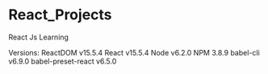 # React_Projects
React Js Learning

Versions:
ReactDOM v15.5.4
React v15.5.4
Node v6.2.0
NPM 3.8.9
babel-cli v6.9.0
babel-preset-react v6.5.0